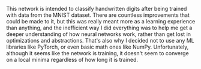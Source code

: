 This network is intended to classify handwritten digits after being trained with data from the MNIST dataset. There are countless improvements that could be made to it, but this was really meant more as a learning experience than anything, and the inefficient way
I did everything was to help me get a deeper understanding of how neural networks work, rather than get lost in optimizations and abstractions. That's also why I decided not to use any ML libraries like PyTorch, or even basic math ones like NumPy. Unfortunately, although it seems like the network is training, it doesn't seem to converge on a local minima regardless of how long it is trained. 
